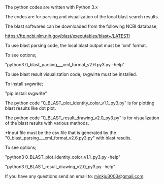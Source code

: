 The python codes are written with Python 3.x

The codes are for parsing and visualization of the local blast search results.

The blast softwares can be downloaded from the following NCBI database;

https://ftp.ncbi.nlm.nih.gov/blast/executables/blast+/LATEST/


To use blast parsing code, the local blast output must be 'xml' format.

To see options;

"python3 0_blast_parsing___xml_format_v2.6.py3.py -help"


To use blast result visualization code, svgwirte must be installed.

To install svgwrite;

"pip install svgwrite"


The python code "0_BLAST_plot_identity_color_v1.1_py3.py" is for plotting blast results like dot plot.

The python code "0_BLAST_result_drawing_v2.0_py3.py" is for visualization of the blast results with various methods.

*Input file must be the csv file that is generated by the "0_blast_parsing___xml_format_v2.6.py3.py" with blast results.


To see options;

"python3 0_BLAST_plot_identity_color_v1.1_py3.py -help" 

"python3 0_BLAST_result_drawing_v2.0_py3.py -help" 


If you have any questions send an email to: minkju3003@gmail.com